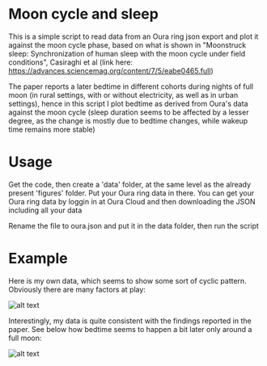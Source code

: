 # Moon cycle and sleep

This is a simple script to read data from an Oura ring json export and plot it against the moon cycle phase, based on what is shown in "Moonstruck sleep: Synchronization of human sleep with the moon cycle under field conditions", Casiraghi et al (link here: https://advances.sciencemag.org/content/7/5/eabe0465.full)

The paper reports a later bedtime in different cohorts during nights of full moon (in rural settings, with or without electricity, as well as in urban settings), hence in this script I plot bedtime as derived from Oura's data against the moon cycle (sleep duration seems to be affected by a lesser degree, as the change is mostly due to bedtime changes, while wakeup time remains more stable)

# Usage
Get the code, then create a 'data' folder, at the same level as the already present 'figures' folder. Put your Oura ring data in there. You can get your Oura ring data by loggin in at Oura Cloud and then downloading the JSON including all your data

Rename the file to oura.json and put it in the data folder, then run the script
 
# Example
Here is my own data, which seems to show some sort of cyclic pattern. Obviously there are many factors at play:

![alt text](https://www.marcoaltini.com/uploads/1/3/2/3/13234002/screenshot-2021-01-28-at-15-23-30_orig.png)

Interestingly, my data is quite consistent with the findings reported in the paper. See below how bedtime seems to happen a bit later only around a full moon:

![alt text](https://www.marcoaltini.com/uploads/1/3/2/3/13234002/screenshot-2021-01-28-at-15-23-20_orig.png)
